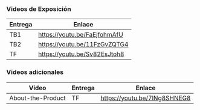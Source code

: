 ### Videos de Exposición

| Entrega | Enlace                         |
| ------- | ------------------------------ |
| TB1     | <https://youtu.be/FaEjfohmAfU> |
| TB2     | <https://youtu.be/11FzGvZQTG4> |
| TF      | <https://youtu.be/Sv82EsJtoh8> |

### Videos adicionales

| Video             | Entrega | Enlace                         |
| ----------------- | ------- | ------------------------------ |
| About-the-Product | TF      | <https://youtu.be/7lNg8SHNEG8> |
